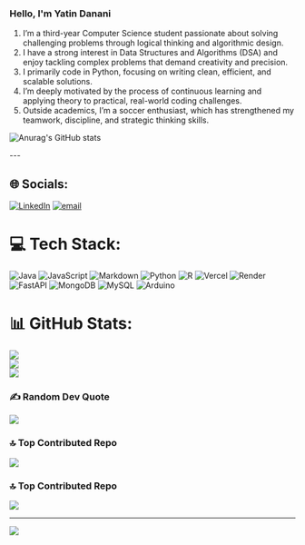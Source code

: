 ### Hello, I'm Yatin Danani
1. I’m a third-year Computer Science student passionate about solving challenging problems through logical thinking and algorithmic design.
2. I have a strong interest in Data Structures and Algorithms (DSA) and enjoy tackling complex problems that demand creativity and precision.
3. I primarily code in Python, focusing on writing clean, efficient, and scalable solutions.
4. I’m deeply motivated by the process of continuous learning and applying theory to practical, real-world coding challenges.
5. Outside academics, I’m a soccer enthusiast, which has strengthened my teamwork, discipline, and strategic thinking skills.

![Anurag's GitHub stats](https://github-readme-stats.vercel.app/api?username=YatinDanani&show_icons=true&theme=gruvbox_light)

---  <GPRM>

## 🌐 Socials:
[![LinkedIn](https://img.shields.io/badge/LinkedIn-%230077B5.svg?logo=linkedin&logoColor=white)](https://linkedin.com/in/www.linkedin.com/in/yatin-danani-58191319a) [![email](https://img.shields.io/badge/Email-D14836?logo=gmail&logoColor=white)](mailto:yatindanani01@gmail.com) 

# 💻 Tech Stack:
![Java](https://img.shields.io/badge/java-%23ED8B00.svg?style=plastic&logo=openjdk&logoColor=white) ![JavaScript](https://img.shields.io/badge/javascript-%23323330.svg?style=plastic&logo=javascript&logoColor=%23F7DF1E) ![Markdown](https://img.shields.io/badge/markdown-%23000000.svg?style=plastic&logo=markdown&logoColor=white) ![Python](https://img.shields.io/badge/python-3670A0?style=plastic&logo=python&logoColor=ffdd54) ![R](https://img.shields.io/badge/r-%23276DC3.svg?style=plastic&logo=r&logoColor=white) ![Vercel](https://img.shields.io/badge/vercel-%23000000.svg?style=plastic&logo=vercel&logoColor=white) ![Render](https://img.shields.io/badge/Render-%46E3B7.svg?style=plastic&logo=render&logoColor=white) ![FastAPI](https://img.shields.io/badge/FastAPI-005571?style=plastic&logo=fastapi) ![MongoDB](https://img.shields.io/badge/MongoDB-%234ea94b.svg?style=plastic&logo=mongodb&logoColor=white) ![MySQL](https://img.shields.io/badge/mysql-4479A1.svg?style=plastic&logo=mysql&logoColor=white) ![Arduino](https://img.shields.io/badge/-Arduino-00979D?style=plastic&logo=Arduino&logoColor=white)
# 📊 GitHub Stats:
![](https://github-readme-stats.vercel.app/api?username=YatinDanani&theme=dark&hide_border=false&include_all_commits=false&count_private=false)<br/>
![](https://nirzak-streak-stats.vercel.app/?user=YatinDanani&theme=dark&hide_border=false)<br/>
![](https://github-readme-stats.vercel.app/api/top-langs/?username=YatinDanani&theme=dark&hide_border=false&include_all_commits=false&count_private=false&layout=compact)

### ✍️ Random Dev Quote
![](https://quotes-github-readme.vercel.app/api?type=horizontal&theme=gruvbox)

### 🔝 Top Contributed Repo
![](https://github-contributor-stats.vercel.app/api?username=YatinDanani&limit=5&theme=gruvbox_light&combine_all_yearly_contributions=true)


<!-- Proudly created with GPRM ( https://gprm.itsvg.in ) -->
### 🔝 Top Contributed Repo
![](https://github-contributor-stats.vercel.app/api?username=YatinDanani&limit=5&theme=gruvbox_light&combine_all_yearly_contributions=true)

---
[![](https://visitcount.itsvg.in/api?id=YatinDanani&icon=10&color=4)](https://visitcount.itsvg.in)

<!-- Proudly created with GPRM ( https://gprm.itsvg.in ) -->
